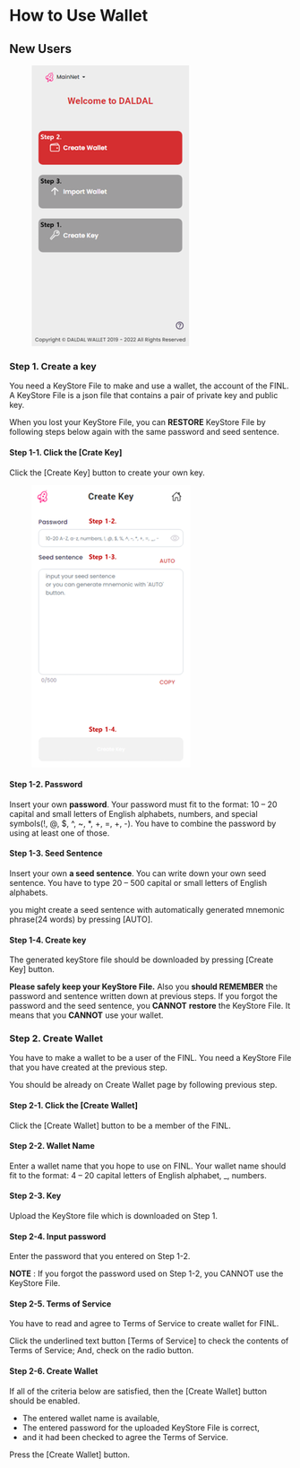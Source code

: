 # How to Use Wallet

## New Users

<figure><img src="../../../../.gitbook/assets/image (5).png" alt=""><figcaption></figcaption></figure>

### Step 1. Create a key

You need a KeyStore File to make and use a wallet, the account of the FINL. A KeyStore File is a json file that contains a pair of private key and public key.&#x20;

When you lost your KeyStore File, you can **RESTORE** KeyStore File by following steps below again with the same password and seed sentence.

#### Step 1-1. Click the \[Crate Key]

Click the \[Create Key] button to create your own key.

<figure><img src="../../../../.gitbook/assets/image (2).png" alt=""><figcaption></figcaption></figure>

#### Step 1-2. Password

Insert your own **password**. Your password must fit to the format: 10 – 20 capital and small letters of English alphabets, numbers, and special symbols(!, @, $, ^, \~, \*, +, =, +, -). You have to combine the password by using at least one of those.

#### Step 1-3. Seed Sentence

Insert your own **a seed sentence**. You can write down your own seed sentence. You have to type 20 – 500 capital or small letters of English alphabets.

you might create a seed sentence with automatically generated mnemonic phrase(24 words) by pressing \[AUTO].

#### Step 1-4. Create key

The generated keyStore file should be downloaded by pressing \[Create Key] button.&#x20;

**Please safely keep your KeyStore File.** Also you **should REMEMBER** the password and sentence written down at previous steps. If you forgot the password and the seed sentence, you **CANNOT** **restore** the KeyStore File. It means that you **CANNOT** use your wallet.

### Step 2. Create Wallet

You have to make a wallet to be a user of the FINL. You need a KeyStore File that you have created at the previous step.

You should be already on Create Wallet page by following previous step.

#### Step 2-1. Click the \[Create Wallet]

Click the \[Create Wallet] button to be a member of the FINL.

#### Step 2-2. Wallet Name

Enter a wallet name that you hope to use on FINL. Your wallet name should fit to the format: 4 – 20 capital letters of English alphabet, \_, numbers.

#### Step 2-3. Key

Upload the KeyStore file which is downloaded on Step 1.

#### Step 2-4. Input password

Enter the password that you entered on Step 1-2.

**NOTE** : If you forgot the password used on Step 1-2, you CANNOT use the KeyStore File.

#### Step 2-5. Terms of Service

You have to read and agree to Terms of Service to create wallet for FINL.&#x20;

Click the underlined text button \[Terms of Service] to check the contents of Terms of Service; And, check on the radio button.

#### Step 2-6. Create Wallet

If all of the criteria below are satisfied, then the \[Create Wallet] button should be enabled.

* The entered wallet name is available,&#x20;
* The entered password for the uploaded KeyStore File is correct,&#x20;
* and it had been checked to agree the Terms of Service.

Press the \[Create Wallet] button.



